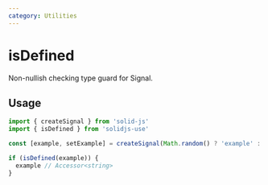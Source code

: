```yaml
---
category: Utilities
---
```


# isDefined

Non-nullish checking type guard for Signal.

## Usage

```ts
import { createSignal } from 'solid-js'
import { isDefined } from 'solidjs-use'

const [example, setExample] = createSignal(Math.random() ? 'example' : undefined) // Signal<string | undefined>

if (isDefined(example)) {
  example // Accessor<string>
}
```
